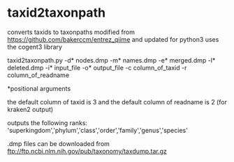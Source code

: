 # taxid2taxonpath
converts taxids to taxonpaths
modified from https://github.com/bakerccm/entrez_qiime and updated for python3
uses the cogent3 library

taxid2taxonpath.py 
-d* nodes.dmp
-m* names.dmp 
-e* merged.dmp 
-l* deleted.dmp 
-i* input_file 
-o* output_file 
-c column_of_taxid 
-r column_of_readname

*positional arguments

the default column of taxid is 3 and the default column of readname is 2 (for kraken2 output)

outputs the following ranks:
'superkingdom','phylum','class','order','family','genus','species'


.dmp files can be downloaded from ftp://ftp.ncbi.nlm.nih.gov/pub/taxonomy/taxdump.tar.gz
